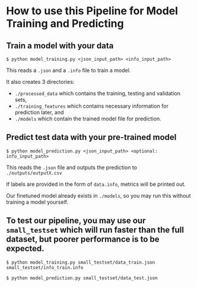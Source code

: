 # How to use this Pipeline for Model Training and Predicting

## Train a model with your data

`$ python model_training.py <json_input_path> <info_input_path>`

This reads a `.json` and a `.info` file to train a model.  

It also creates 3 directories:  
- `./processed_data` which contains the training, testing and validation sets,  
- `./training_features` which contains necessary information for prediction later, and  
- `./models` which contain the trained model file for prediction.

## Predict test data with your pre-trained model

`$ python model_prediction.py <json_input_path> <optional: info_input_path>`

This reads the `.json` file and outputs the prediction to `./outputs/outputX.csv`  

If labels are provided in the form of `data.info`, metrics will be printed out.  

Our finetuned model already exists in `./models`, so you may run this without training a model yourself.

## To test our pipeline, you may use our `small_testset` which will run faster than the full dataset, but poorer performance is to be expected.  

`$ python model_training.py small_testset/data_train.json small_testset/info_train.info`

`$ python model_prediction.py small_testset/data_test.json`